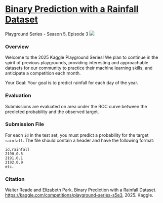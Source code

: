 # [Binary Prediction with a Rainfall Dataset](https://www.kaggle.com/competitions/playground-series-s5e3)
Playground Series - Season 5, Episode 3
![](https://www.kaggle.com/competitions/91714/images/header)

### Overview
Welcome to the 2025 Kaggle Playground Series! We plan to continue in the spirit of previous playgrounds, providing interesting and approachable datasets for our community to practice their machine learning skills, and anticipate a competition each month.

Your Goal: Your goal is to predict rainfall for each day of the year.

### Evaluation
Submissions are evaluated on area under the ROC curve between the predicted probability and the observed target.

### Submission File
For each `id` in the test set, you must predict a probability for the target `rainfall`. The file should contain a header and have the following format:

```
id,rainfall
2190,0.5
2191,0.1
2192,0.9
etc.
```

### Citation
Walter Reade and Elizabeth Park. Binary Prediction with a Rainfall Dataset. https://kaggle.com/competitions/playground-series-s5e3, 2025. Kaggle.
